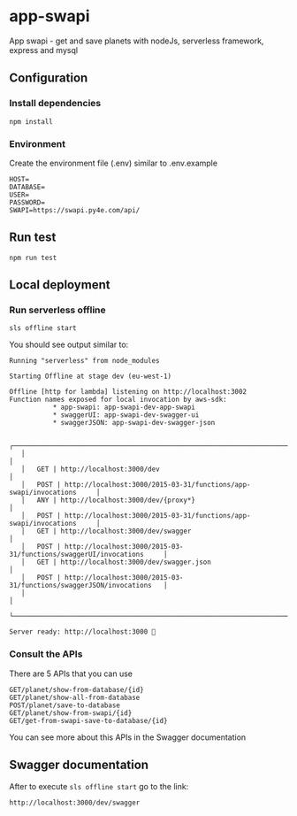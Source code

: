 # app-swapi
App swapi - get and save planets with nodeJs,  serverless framework, express and mysql

## Configuration
### Install dependencies 
```
npm install
```
### Environment
Create the environment file (.env) similar to .env.example
```
HOST=
DATABASE=
USER=
PASSWORD=
SWAPI=https://swapi.py4e.com/api/
```

## Run test
```
npm run test
```

## Local deployment
### Run serverless offline
```
sls offline start
```

You should see output similar to:
```
Running "serverless" from node_modules

Starting Offline at stage dev (eu-west-1)

Offline [http for lambda] listening on http://localhost:3002
Function names exposed for local invocation by aws-sdk:
           * app-swapi: app-swapi-dev-app-swapi
           * swaggerUI: app-swapi-dev-swagger-ui
           * swaggerJSON: app-swapi-dev-swagger-json

   ┌───────────────────────────────────────────────────────────────────────────────┐
   │                                                                               │
   │   GET | http://localhost:3000/dev                                             │
   │   POST | http://localhost:3000/2015-03-31/functions/app-swapi/invocations     │
   │   ANY | http://localhost:3000/dev/{proxy*}                                    │
   │   POST | http://localhost:3000/2015-03-31/functions/app-swapi/invocations     │
   │   GET | http://localhost:3000/dev/swagger                                     │
   │   POST | http://localhost:3000/2015-03-31/functions/swaggerUI/invocations     │
   │   GET | http://localhost:3000/dev/swagger.json                                │
   │   POST | http://localhost:3000/2015-03-31/functions/swaggerJSON/invocations   │
   │                                                                               │
   └───────────────────────────────────────────────────────────────────────────────┘

Server ready: http://localhost:3000 🚀
```

### Consult the APIs
There are 5 APIs that you can use
```
GET/planet/show-from-database/{id}
GET/planet/show-all-from-database
POST/planet/save-to-database
GET/planet/show-from-swapi/{id}
GET/get-from-swapi-save-to-database/{id}
```
You can see more about this APIs in the Swagger documentation

## Swagger documentation
After to execute `sls offline start` go to the link:
```
http://localhost:3000/dev/swagger
```




